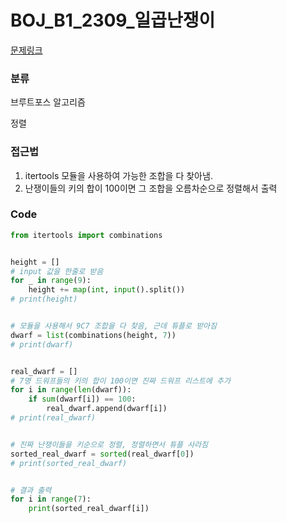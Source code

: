 # BOJ_B1_2309_일곱난쟁이

[문제링크](https://www.acmicpc.net/problem/2309)


### 분류
브루트포스 알고리즘

정렬


### 접근법
1. itertools 모듈을 사용하여 가능한 조합을 다 찾아냄.
2. 난쟁이들의 키의 합이 100이면 그 조합을 오름차순으로 정렬해서 출력


### Code
```python
from itertools import combinations


height = []
# input 값을 한줄로 받음
for _ in range(9):
    height += map(int, input().split())
# print(height)


# 모듈을 사용해서 9C7 조합을 다 찾음, 근데 튜플로 받아짐
dwarf = list(combinations(height, 7))
# print(dwarf)


real_dwarf = []
# 7명 드워프들의 키의 합이 100이면 진짜 드워프 리스트에 추가
for i in range(len(dwarf)):
    if sum(dwarf[i]) == 100:
        real_dwarf.append(dwarf[i])
# print(real_dwarf)


# 진짜 난쟁이들을 키순으로 정렬, 정렬하면서 튜플 사라짐
sorted_real_dwarf = sorted(real_dwarf[0])
# print(sorted_real_dwarf)


# 결과 출력
for i in range(7):
    print(sorted_real_dwarf[i])
```